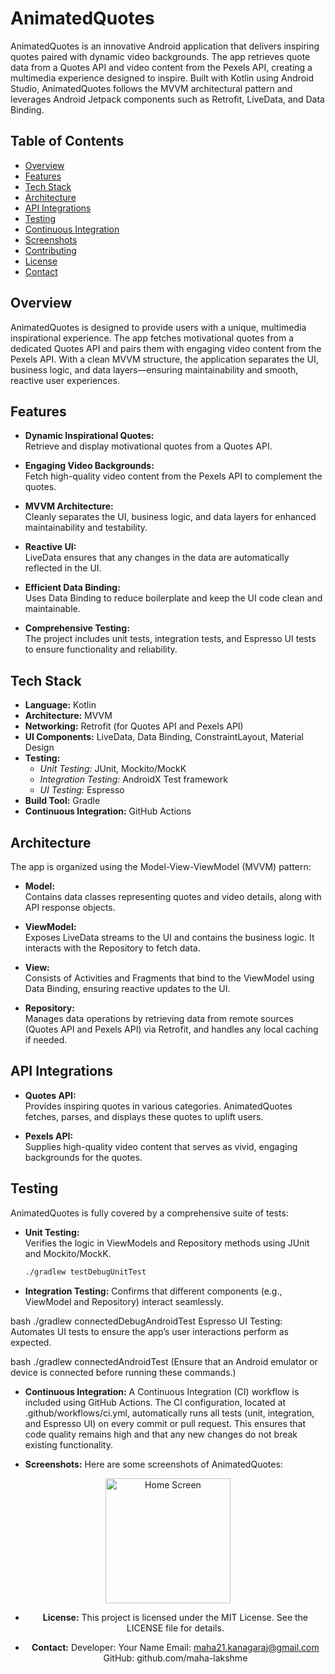 # AnimatedQuotes

AnimatedQuotes is an innovative Android application that delivers inspiring quotes paired with dynamic video backgrounds. The app retrieves quote data from a Quotes API and video content from the Pexels API, creating a multimedia experience designed to inspire. Built with Kotlin using Android Studio, AnimatedQuotes follows the MVVM architectural pattern and leverages Android Jetpack components such as Retrofit, LiveData, and Data Binding.

## Table of Contents

- [Overview](#overview)
- [Features](#features)
- [Tech Stack](#tech-stack)
- [Architecture](#architecture)
- [API Integrations](#api-integrations)
- [Testing](#testing)
- [Continuous Integration](#continuous-integration)
- [Screenshots](#screenshots)
- [Contributing](#contributing)
- [License](#license)
- [Contact](#contact)

## Overview

AnimatedQuotes is designed to provide users with a unique, multimedia inspirational experience. The app fetches motivational quotes from a dedicated Quotes API and pairs them with engaging video content from the Pexels API. With a clean MVVM structure, the application separates the UI, business logic, and data layers—ensuring maintainability and smooth, reactive user experiences.

## Features

- **Dynamic Inspirational Quotes:**  
  Retrieve and display motivational quotes from a Quotes API.

- **Engaging Video Backgrounds:**  
  Fetch high-quality video content from the Pexels API to complement the quotes.

- **MVVM Architecture:**  
  Cleanly separates the UI, business logic, and data layers for enhanced maintainability and testability.

- **Reactive UI:**  
  LiveData ensures that any changes in the data are automatically reflected in the UI.

- **Efficient Data Binding:**  
  Uses Data Binding to reduce boilerplate and keep the UI code clean and maintainable.

- **Comprehensive Testing:**  
  The project includes unit tests, integration tests, and Espresso UI tests to ensure functionality and reliability.

## Tech Stack

- **Language:** Kotlin
- **Architecture:** MVVM
- **Networking:** Retrofit (for Quotes API and Pexels API)
- **UI Components:** LiveData, Data Binding, ConstraintLayout, Material Design
- **Testing:**
  - *Unit Testing:* JUnit, Mockito/MockK
  - *Integration Testing:* AndroidX Test framework
  - *UI Testing:* Espresso
- **Build Tool:** Gradle
- **Continuous Integration:** GitHub Actions

## Architecture

The app is organized using the Model-View-ViewModel (MVVM) pattern:

- **Model:**  
  Contains data classes representing quotes and video details, along with API response objects.

- **ViewModel:**  
  Exposes LiveData streams to the UI and contains the business logic. It interacts with the Repository to fetch data.

- **View:**  
  Consists of Activities and Fragments that bind to the ViewModel using Data Binding, ensuring reactive updates to the UI.

- **Repository:**  
  Manages data operations by retrieving data from remote sources (Quotes API and Pexels API) via Retrofit, and handles any local caching if needed.

## API Integrations

- **Quotes API:**  
  Provides inspiring quotes in various categories. AnimatedQuotes fetches, parses, and displays these quotes to uplift users.

- **Pexels API:**  
  Supplies high-quality video content that serves as vivid, engaging backgrounds for the quotes.

## Testing

AnimatedQuotes is fully covered by a comprehensive suite of tests:

- **Unit Testing:**  
  Verifies the logic in ViewModels and Repository methods using JUnit and Mockito/MockK.
  ```bash
  ./gradlew testDebugUnitTest
  
- **Integration Testing:**
Confirms that different components (e.g., ViewModel and Repository) interact seamlessly.

bash
./gradlew connectedDebugAndroidTest
Espresso UI Testing: Automates UI tests to ensure the app’s user interactions perform as expected.

bash
./gradlew connectedAndroidTest
(Ensure that an Android emulator or device is connected before running these commands.)

- **Continuous Integration:**
A Continuous Integration (CI) workflow is included using GitHub Actions. The CI configuration, located at .github/workflows/ci.yml, automatically runs all tests (unit, integration, and Espresso UI) on every commit or pull request. This ensures that code quality remains high and that any new changes do not break existing functionality.

- **Screenshots:**
Here are some screenshots of AnimatedQuotes:

<div align="center"> <img src="screenshots/screen1.png" alt="Home Screen" width="200px" />

- **License:**
This project is licensed under the MIT License. See the LICENSE file for details.

- **Contact:**
Developer: Your Name Email: maha21.kanagaraj@gmail.com GitHub: github.com/maha-lakshme

